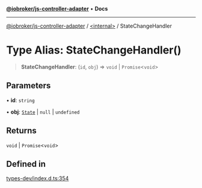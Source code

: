 [**@iobroker/js-controller-adapter**](../../README.md) • **Docs**

***

[@iobroker/js-controller-adapter](../../globals.md) / [\<internal\>](../README.md) / StateChangeHandler

# Type Alias: StateChangeHandler()

> **StateChangeHandler**: (`id`, `obj`) => `void` \| `Promise`\<`void`\>

## Parameters

• **id**: `string`

• **obj**: [`State`](../interfaces/State.md) \| `null` \| `undefined`

## Returns

`void` \| `Promise`\<`void`\>

## Defined in

[types-dev/index.d.ts:354](https://github.com/ioBroker/ioBroker.js-controller/blob/664d3c56250ad4e09c02e3cf6b90746a581d9f55/packages/types-dev/index.d.ts#L354)
